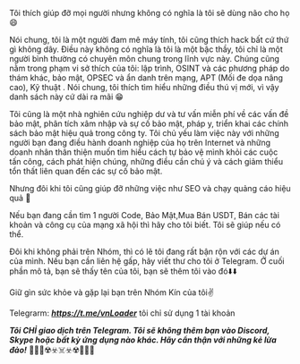 Tôi thích giúp đỡ mọi người nhưng không có nghĩa là tôi sẽ dùng não cho họ 😄

Nói chung, tôi là một người đam mê máy tính, tôi cũng thích hack bất cứ thứ gì không dây. Điều này không có nghĩa là tôi là một bậc thầy, tôi chỉ là một người bình thường có chuyên môn chung trong lĩnh vực này. Chúng cũng nằm trong phạm vi sở thích của tôi: lập trình, OSINT và các phương pháp do thám khác, bảo mật, OPSEC và ẩn danh trên mạng, APT (Mối đe dọa nâng cao), Kỹ thuật . Nói chung, tôi thích tìm hiểu những điều thú vị mới, vì vậy danh sách này cứ dài ra mãi 😁

Tôi cũng là một nhà nghiên cứu nghiệp dư và tư vấn miễn phí về các vấn đề bảo mật, phân tích xâm nhập và sự cố bảo mật, pháp y, triển khai các chính sách bảo mật hiệu quả trong công ty. Tôi chủ yếu làm việc này với những người bạn đang điều hành doanh nghiệp của họ trên Internet và những doanh nhân thân thiện muốn tìm hiểu cách tự bảo vệ mình khỏi các cuộc tấn công, cách phát hiện chúng, những điều cần chú ý và cách giảm thiểu tổn thất liên quan đến các sự cố bảo mật.

Nhưng đôi khi tôi cũng giúp đỡ những việc như SEO và chạy quảng cáo hiệu quả 🌱 

Nếu bạn đang cần tìm 1 người Code, Bảo Mật,Mua Bán USDT, Bán các tài khoản và công cụ của mạng xã hội thì hãy cho tôi biết. Tôi sẽ giúp nếu có thể.

Đôi khi không phải trên Nhóm, thì có lẽ tôi đang rất bận rộn với các dự án của mình. Nếu bạn cần liên hệ gấp, hãy viết thư cho tôi ở Telegram. Ở cuối phần mô tả, bạn sẽ thấy tên của tôi, bạn sẽ thêm tôi vào đó⬇️⬇️

Giữ gìn sức khỏe và gặp lại bạn trên Nhóm Kín của tôi✌️

Telegrarm: ***https://t.me/vnLoader*** tôi chỉ sử dụng 1 tài khoản

***Tôi CHỈ giao dịch trên Telegram. Tôi sẽ không thêm bạn vào Discord, Skype hoặc bất kỳ ứng dụng nào khác. Hãy cẩn thận với những kẻ lừa đảo!***
🏴‍☠️🔞☢️☣️☠️☣️☢️🔞🏴‍☠️
